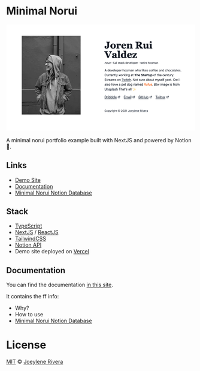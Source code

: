 # Minimal Norui

![](public/img/demo-site-screenshot.png)

A minimal norui portfolio example built with NextJS and powered by Notion 🚀.


## Links
- [Demo Site](https://minimal-norui.vercel.app/)
- [Documentation](https://jorenrui.notion.site/Minimal-Norui-168e69403f624b429e7933ce6065b5e7)
- [Minimal Norui Notion Database](https://jorenrui.notion.site/1b1fe86bf57646ad8a774bb0ce7e39fc?v=8112b088197d4b1882437273ea0c98d0)

## Stack

- [TypeScript](https://www.typescriptlang.org/)
- [NextJS](https://nextjs.org/) / [ReactJS](https://reactjs.org/)
- [TailwindCSS](https://tailwindcss.com/)
- [Notion API](https://www.notion.so/)
- Demo site deployed on [Vercel](https://vercel.com/)

## Documentation

You can find the documentation [in this site](https://jorenrui.notion.site/Minimal-Norui-168e69403f624b429e7933ce6065b5e7).

It contains the ff info:
- Why?
- How to use
- [Minimal Norui Notion Database](https://jorenrui.notion.site/1b1fe86bf57646ad8a774bb0ce7e39fc?v=8112b088197d4b1882437273ea0c98d0)

# License

[MIT](https://github.com/jorenrui/norui-minimal/blob/main/LICENSE) © [Joeylene Rivera](https://github.com/jorenrui)